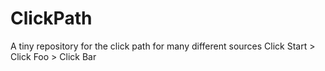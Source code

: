 # ClickPath
A tiny repository for the click path for many different sources Click Start > Click Foo > Click Bar
